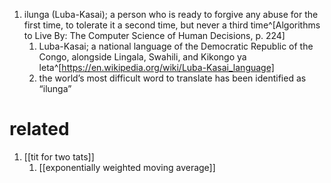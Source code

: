 1. ilunga (Luba-Kasai); a person who is ready to forgive any abuse for the first time, to tolerate it a second time, but never a third time^[Algorithms to Live By: The Computer Science of Human Decisions, p. 224]
	1. Luba-Kasai; a national language of the Democratic Republic of the Congo, alongside Lingala, Swahili, and Kikongo ya leta^[https://en.wikipedia.org/wiki/Luba-Kasai_language]
	2. the world’s most difficult word to translate has been identified as “ilunga”

# related
1. [[tit for two tats]]
	1. [[exponentially weighted moving average]]